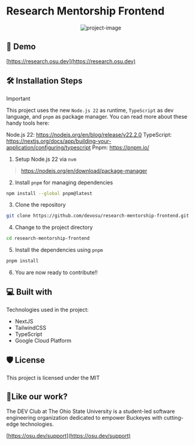 # Research Mentorship Frontend

<p align="center"><img src="https://socialify.git.ci/devosu/research-mentorship-frontend/image?description=1&amp;issues=1&amp;language=1&amp;name=1&amp;owner=1&amp;theme=Light" alt="project-image">

## 🚀 Demo

[https://research.osu.dev](https://research.osu.dev)

## 🛠️ Installation Steps

> [!IMPORTANT]
> This project uses the new `Node.js 22` as runtime, `TypeScript` as dev language, and `pnpm` as package manager. You can read more about these handy tools here:
>
> Node.js 22: https://nodejs.org/en/blog/release/v22.2.0
> TypeScript: https://nextjs.org/docs/app/building-your-application/configuring/typescript
> Pnpm: https://pnpm.io/

1. Setup Node.js 22 via `nvm`

> https://nodejs.org/en/download/package-manager

2. Install `pnpm` for managing dependencies

```bash
npm install --global pnpm@latest
```

3. Clone the repository

```bash
git clone https://github.com/devosu/research-mentorship-frontend.git
```

4. Change to the project directory

```bash
cd research-mentorship-frontend
```

5. Install the dependencies using `pnpm`

```bash
pnpm install
```

6. You are now ready to contribute!!

## 💻 Built with

Technologies used in the project:

* NextJS
* TailwindCSS
* TypeScript
* Google Cloud Platform

## 🛡️ License

This project is licensed under the MIT

## 💖Like our work?

The DEV Club at The Ohio State University is a student-led software engineering organization dedicated to empower Buckeyes with cutting-edge technologies.

[https://osu.dev/support](https://osu.dev/support)
